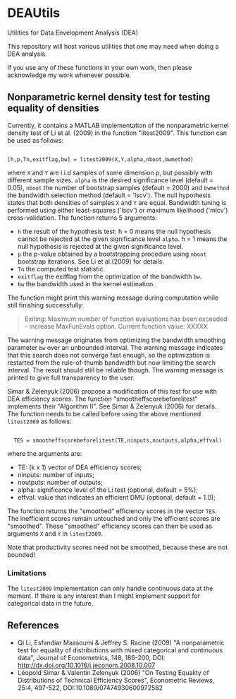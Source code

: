 # DEAUtils
Utilities for Data Envelopment Analysis (DEA)

This repository will host various utilities that one may need when doing a DEA analysis.

If you use any of these functions in your own work, then please acknowledge my work whenever possible.

## Nonparametric kernel density test for testing equality of densities
Currently, it contains a MATLAB implementation of the nonparametric kernel density test of Li et al. (2009) in the function "litest2009". This function can be used as follows:

<code>
[h,p,Tn,exitflag,bw] = litest2009(X,Y,alpha,nboot,bwmethod)
</code>

where <code>X</code> and <code>Y</code> are i.i.d samples of some dimension p, but possibly with different sample sizes. <code>alpha</code> is the desired significance level (default = 0.05), <code>nboot</code> the number of bootstrap samples (default = 2000) and <code>bwmethod</code> the bandwidth selection method (default = 'lscv'). The null hypothesis states that both densities of samples <code>X</code> and <code>Y</code> are equal. Bandwidth tuning is performed using either least-squares ('lscv') or maximum likelihood ('mlcv') cross-validation.
The function returns 5 arguments:
- <code>h</code> the result of the hypothesis test: h = 0 means the null hypothesis cannot be rejected at the given significance level <code>alpha</code>. h = 1 means the null hypothesis is rejected at the given significance level.
- <code>p</code> the p-value obtained by a bootstrapping procedure using <code>nboot</code> bootstrap iterations. See Li et al.(2009) for details.
- <code>Tn</code> the computed test statistic.
- <code>exitflag</code> the exitflag from the optimization of the bandwidth <code>bw</code>.
- <code>bw</code> the bandwidth used in the kernel estimation.

The function might print this warning message during computation while still finishing successfully:

>Exiting: Maximum number of function evaluations has been exceeded
>         - increase MaxFunEvals option.
>         Current function value: XXXXX

The warning message originates from optimizing the bandwidth smoothing parameter <code>bw</code> over an unbounded interval. The warning message indicates that this search does not converge fast enough, so the optimization is restarted from the rule-of-thumb bandwidth but now limiting the search interval. The result should still be reliable though. The warning message is printed to give full transparency to the user.

Simar & Zelenyuk (2006) propose a modification of this test for use with DEA efficiency scores. The function "smootheffscorebeforelitest" implements their "Algorithm II". See Simar & Zelenyuk (2006) for details. The function needs to be called before using the above mentioned <code>litest2009</code> as follows:

<code>
  TES = smootheffscorebeforelitest(TE,ninputs,noutputs,alpha,effval)
</code>

where the arguments are:
- TE: (k x 1) vector of DEA efficiency scores;
- ninputs: number of inputs;
- noutputs: number of outputs;
- alpha: significance level of the Li test (optional, default = 5%);
- effval: value that indicates an efficient DMU (optional, default = 1.0);

The function returns the "smoothed" efficiency scores in the vector <code>TES</code>. The inefficient scores remain untouched and only the efficient scores are "smoothed". These "smoothed" efficiency scores can then be used as arguments <code>X</code> and <code>Y</code> in <code>litest2009</code>.

Note that productivity scores need not be smoothed, because these are not bounded!

### Limitations
The <code>litest2009</code> implementation can only handle continuous data at the moment. If there is any interest then I might implement support for categorical data in the future.


## References
* Qi Li, Esfandiar Maasoumi & Jeffrey S. Racine (2009) "A nonparametric test for equality of distributions with mixed categorical and continuous data", Journal of Econometrics, 148, 186-200, DOI: http://dx.doi.org/10.1016/j.jeconom.2008.10.007
*  Léopold Simar & Valentin Zelenyuk (2006) "On Testing Equality of Distributions of Technical Efficiency Scores", Econometric Reviews, 25:4, 497-522, DOI:10.1080/07474930600972582
